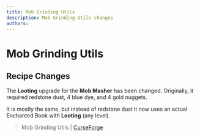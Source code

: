 ```yaml
---
title: Mob Grinding Utils
description: Mob Grinding Utils changes
authors:
---
```


# Mob Grinding Utils

## Recipe Changes

The **Looting** upgrade for the **Mob Masher** has been changed. Originally, it required redstone dust, 4 blue dye, and 4 gold nuggets.

It is mostly the same, but instead of redstone dust it now uses an actual Enchanted Book with **Looting** (any level).

> Mob Grinding Utils | [CurseForge](https://legacy.curseforge.com/minecraft/mc-mods/mob-grinding-utils)
